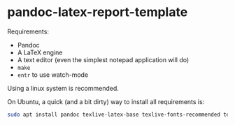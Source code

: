 # pandoc-latex-report-template

Requirements:
 - Pandoc
 - A LaTeX engine
 - A text editor (even the simplest notepad application will do)
 - `make`
 - `entr` to use watch-mode

Using a linux system is recommended.

On Ubuntu, a quick (and a bit dirty) way to install all requirements is:
```sh
sudo apt install pandoc texlive-latex-base texlive-fonts-recommended texlive-fonts-extra texlive-latex-extra make entr
```